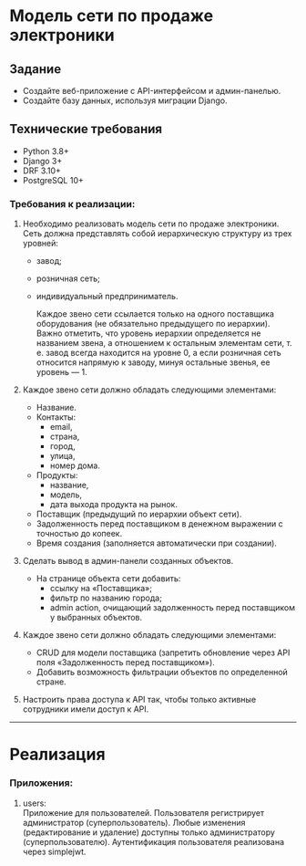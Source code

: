 # Модель сети по продаже электроники

## Задание

- Создайте веб-приложение с API-интерфейсом и админ-панелью.
- Создайте базу данных, используя миграции Django.

## Технические требования

- Python 3.8+
- Django 3+
- DRF 3.10+
- PostgreSQL 10+

### Требования к реализации:

1) Необходимо реализовать модель сети по продаже электроники.
   Сеть должна представлять собой иерархическую структуру из трех уровней:

    - завод;
    - розничная сеть;
    - индивидуальный предприниматель.

      Каждое звено сети ссылается только на одного поставщика оборудования (не обязательно предыдущего по иерархии).
      Важно отметить, что уровень иерархии определяется не названием звена, а отношением к остальным элементам сети, т.
      е. завод
      всегда находится на уровне 0, а если розничная сеть относится напрямую к заводу, минуя остальные звенья, ее
      уровень — 1.
2) Каждое звено сети должно обладать следующими элементами:
    - Название.
    - Контакты:
        - email,
        - страна,
        - город,
        - улица,
        - номер дома.
    - Продукты:
        - название,
        - модель,
        - дата выхода продукта на рынок.
    - Поставщик (предыдущий по иерархии объект сети).
    - Задолженность перед поставщиком в денежном выражении с точностью до копеек.
    - Время создания (заполняется автоматически при создании).

3) Сделать вывод в админ-панели созданных объектов.
    - На странице объекта сети добавить:
        - ссылку на «Поставщика»;
        - фильтр по названию города;
        - admin action, очищающий задолженность перед поставщиком у выбранных объектов.

4) Каждое звено сети должно обладать следующими элементами:
    - CRUD для модели поставщика (запретить обновление через API поля «Задолженность перед поставщиком»).
    - Добавить возможность фильтрации объектов по определенной стране.
5) Настроить права доступа к API так, чтобы только активные сотрудники имели доступ к API.

___

# Реализация

### Приложения:

1) users:  
   Приложение для пользователей. Пользователя регистрирует администратор (суперпользователь). Любые изменения 
   (редактирование и удаление) доступны только администратору (суперпользователю).
   Аутентификация пользователя реализована через simplejwt.
   